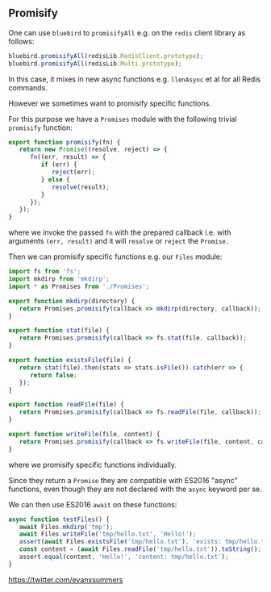 
## Promisify

One can use `bluebird` to `promisifyAll` e.g. on the `redis` client library as follows:

```javascript
bluebird.promisifyAll(redisLib.RedisClient.prototype);
bluebird.promisifyAll(redisLib.Multi.prototype);
```

In this case, it mixes in new async functions e.g. `llenAsync` et al for all Redis commands.

However we sometimes want to promisify specific functions.

For this purpose we have a `Promises` module with the following trivial `promisify` function:

```javascript
export function promisify(fn) {
   return new Promise((resolve, reject) => {
      fn((err, result) => {
         if (err) {
            reject(err);
         } else {
            resolve(result);
         }
      });
   });
}
```
where we invoke the passed `fn` with the prepared callback i.e. with arguments `(err, result)` and it will `resolve` or `reject` the `Promise.`

Then we can promisify specific functions e.g. our `Files` module:
```javascript
import fs from 'fs';
import mkdirp from 'mkdirp';
import * as Promises from './Promises';

export function mkdirp(directory) {
   return Promises.promisify(callback => mkdirp(directory, callback));
}

export function stat(file) {
   return Promises.promisify(callback => fs.stat(file, callback));
}

export function existsFile(file) {
   return stat(file).then(stats => stats.isFile()).catch(err => {
      return false;
   });
}

export function readFile(file) {
   return Promises.promisify(callback => fs.readFile(file, callback));
}

export function writeFile(file, content) {
   return Promises.promisify(callback => fs.writeFile(file, content, callback));
}
```
where we promisify specific functions individually.

Since they return a `Promise` they are compatible with ES2016 "async" functions, even though they are not declared with the `async` keyword per se.

We can then use ES2016 `await` on these functions:
```javascript
async function testFiles() {
   await Files.mkdirp('tmp');
   await Files.writeFile('tmp/hello.txt', 'Hello!');
   assert(await Files.existsFile('tmp/hello.txt'), 'exists: tmp/hello.txt');
   const content = (await Files.readFile('tmp/hello.txt')).toString();
   assert.equal(content, 'Hello!', 'content: tmp/hello.txt');
}
```

https://twitter.com/evanxsummers
